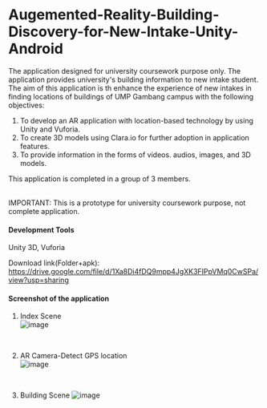 # Augemented-Reality-Building-Discovery-for-New-Intake-Unity-Android

The application designed for university coursework purpose only. The application provides university's building information to new intake student. The aim of this application is th enhance the experience of new intakes in finding locations of buildings of UMP Gambang campus with the following objectives:
  1. To develop an AR application with location-based technology by using Unity and Vuforia.
  2. To create 3D models using Clara.io for further adoption in application features.
  3. To provide information in the forms of videos. audios, images, and 3D models.
  
This application is completed in a group of 3 members.

</br>IMPORTANT: This is a prototype for university coursework purpose, not complete application.
<h4>Development Tools</h4>
Unity 3D, Vuforia

Download link(Folder+apk): https://drive.google.com/file/d/1Xa8Di4fDQ9mpp4JgXK3FIPpVMq0CwSPa/view?usp=sharing

<h4>Screenshot of the application</h4>

1. Index Scene
</br>![image](https://user-images.githubusercontent.com/56667352/68402044-abb9a480-01b5-11ea-80f6-9cd27907fe3f.png)
</br>

2. AR Camera-Detect GPS location
</br>![image](https://user-images.githubusercontent.com/56667352/68403059-4cf52a80-01b7-11ea-9193-236ee68347d2.png)
</br>

3. Building Scene
![image](https://user-images.githubusercontent.com/56667352/68403013-3b138780-01b7-11ea-8817-5d6f56e059d8.png)

